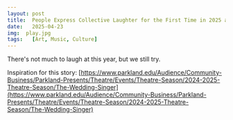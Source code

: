 ```yaml
---
layout: post
title:  People Express Collective Laughter for the First Time in 2025 at Parkland College's The Wedding Singer
date:   2025-04-23
img:  play.jpg
tags:   [Art, Music, Culture]
---
```


There's not much to laugh at this year, but we still try.

Inspiration for this story: [https://www.parkland.edu/Audience/Community-Business/Parkland-Presents/Theatre/Events/Theatre-Season/2024-2025-Theatre-Season/The-Wedding-Singer](https://www.parkland.edu/Audience/Community-Business/Parkland-Presents/Theatre/Events/Theatre-Season/2024-2025-Theatre-Season/The-Wedding-Singer)
